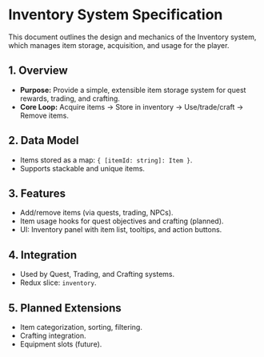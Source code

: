 # Inventory System Specification

This document outlines the design and mechanics of the Inventory system, which manages item storage, acquisition, and usage for the player.

## 1. Overview
- **Purpose:** Provide a simple, extensible item storage system for quest rewards, trading, and crafting.
- **Core Loop:** Acquire items → Store in inventory → Use/trade/craft → Remove items.

## 2. Data Model
- Items stored as a map: `{ [itemId: string]: Item }`.
- Supports stackable and unique items.

## 3. Features
- Add/remove items (via quests, trading, NPCs).
- Item usage hooks for quest objectives and crafting (planned).
- UI: Inventory panel with item list, tooltips, and action buttons.

## 4. Integration
- Used by Quest, Trading, and Crafting systems.
- Redux slice: `inventory`.

## 5. Planned Extensions
- Item categorization, sorting, filtering.
- Crafting integration.
- Equipment slots (future).
